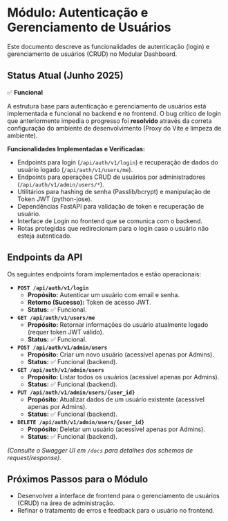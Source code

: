 # Módulo: Autenticação e Gerenciamento de Usuários

Este documento descreve as funcionalidades de autenticação (login) e gerenciamento de usuários (CRUD) no Modular Dashboard.

## Status Atual (Junho 2025)

✅ **Funcional**

A estrutura base para autenticação e gerenciamento de usuários está implementada e funcional no backend e no frontend. O bug crítico de login que anteriormente impedia o progresso foi **resolvido** através da correta configuração do ambiente de desenvolvimento (Proxy do Vite e limpeza de ambiente).

**Funcionalidades Implementadas e Verificadas:**
* Endpoints para login (`/api/auth/v1/login`) e recuperação de dados do usuário logado (`/api/auth/v1/users/me`).
* Endpoints para operações CRUD de usuários por administradores (`/api/auth/v1/admin/users/*`).
* Utilitários para hashing de senha (Passlib/bcrypt) e manipulação de Token JWT (python-jose).
* Dependências FastAPI para validação de token e recuperação de usuário.
* Interface de Login no frontend que se comunica com o backend.
* Rotas protegidas que redirecionam para o login caso o usuário não esteja autenticado.

## Endpoints da API

Os seguintes endpoints foram implementados e estão operacionais:

* **`POST /api/auth/v1/login`**
    * **Propósito:** Autenticar um usuário com email e senha.
    * **Retorno (Sucesso):** Token de acesso JWT.
    * **Status:** ✅ Funcional.
* **`GET /api/auth/v1/users/me`**
    * **Propósito:** Retornar informações do usuário atualmente logado (requer token JWT válido).
    * **Status:** ✅ Funcional.
* **`POST /api/auth/v1/admin/users`**
    * **Propósito:** Criar um novo usuário (acessível apenas por Admins).
    * **Status:** ✅ Funcional (backend).
* **`GET /api/auth/v1/admin/users`**
    * **Propósito:** Listar todos os usuários (acessível apenas por Admins).
    * **Status:** ✅ Funcional (backend).
* **`PUT /api/auth/v1/admin/users/{user_id}`**
    * **Propósito:** Atualizar dados de um usuário existente (acessível apenas por Admins).
    * **Status:** ✅ Funcional (backend).
* **`DELETE /api/auth/v1/admin/users/{user_id}`**
    * **Propósito:** Deletar um usuário (acessível apenas por Admins).
    * **Status:** ✅ Funcional (backend).

*(Consulte o Swagger UI em `/docs` para detalhes dos schemas de request/response).*

## Próximos Passos para o Módulo

* Desenvolver a interface de frontend para o gerenciamento de usuários (CRUD) na área de administração.
* Refinar o tratamento de erros e feedback para o usuário no frontend.